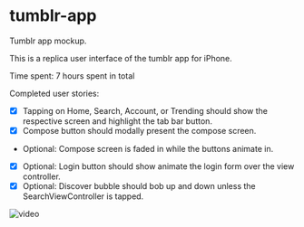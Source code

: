 # tumblr-app
Tumblr app mockup.

This is a replica user interface of the tumblr app for iPhone.

Time spent: 7 hours spent in total

Completed user stories:

* [x] Tapping on Home, Search, Account, or Trending should show the respective screen and highlight the tab bar button.
* [x] Compose button should modally present the compose screen.
* Optional: Compose screen is faded in while the buttons animate in.
* [x] Optional: Login button should show animate the login form over the view controller.
* [x] Optional: Discover bubble should bob up and down unless the SearchViewController is tapped.

![video](https://cloud.githubusercontent.com/assets/1372815/10401864/a0920f10-6e76-11e5-8adf-8b5335d732cd.gif)


